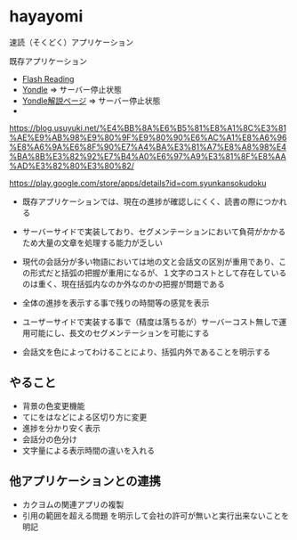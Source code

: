 # hayayomi
速読（そくどく）アプリケーション

既存アプリケーション
- [Flash Reading](https://flash-reading.herokuapp.com/)
- [Yondle](https://note.com/alchem6021023/n/nbbe4ac88c335) => サーバー停止状態
- [Yondle解説ページ](https://dokosore.com/works/yondle) => サーバー停止状態
- 



https://blog.usuyuki.net/%E4%BB%8A%E6%B5%81%E8%A1%8C%E3%81%AE%E9%AB%98%E9%80%9F%E9%80%90%E6%AC%A1%E8%A6%96%E8%A6%9A%E6%8F%90%E7%A4%BA%E3%81%A7%E8%A8%98%E4%BA%8B%E3%82%92%E7%B4%A0%E6%97%A9%E3%81%8F%E8%AA%AD%E3%82%80%E3%80%82/

https://play.google.com/store/apps/details?id=com.syunkansokudoku

- 既存アプリケーションでは、現在の進捗が確認しにくく、読書の際につかれる
- サーバーサイドで実装しており、セグメンテーションにおいて負荷がかかるため大量の文章を処理する能力が乏しい
- 現代の会話分が多い物語においては地の文と会話文の区別が重用であり、この形式だと括弧の把握が重用になるが、１文字のコストとして存在しているのは重く、現在括弧内なのか外なのかの把握が問題である


- 全体の進捗を表示する事で残りの時間等の感覚を表示
- ユーザーサイドで実装する事で（精度は落ちるが）サーバーコスト無しで運用可能にし、長文のセグメンテーションを可能にする
- 会話文を色によってわけることにより、括弧内外であることを明示する


## やること
- 背景の色変更機能
- てにをはなどによる区切り方に変更
- 進捗を分かり安く表示
- 会話分の色分け
- 文字量による表示時間の違いを入れる


## 他アプリケーションとの連携
- カクヨムの関連アプリの複製
- 引用の範囲を超える問題
を明示して会社の許可が無いと実行出来ないことを明記